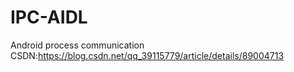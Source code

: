 # IPC-AIDL
Android process communication
CSDN:https://blog.csdn.net/qq_39115779/article/details/89004713
